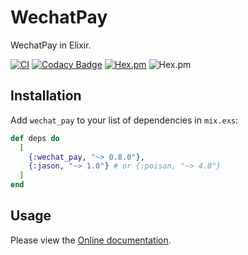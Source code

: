 # WechatPay

WechatPay in Elixir.

[![CI](https://github.com/elixir-wechat/wechat_pay/workflows/CI/badge.svg?branch=master)](https://github.com/elixir-wechat/wechat_pay/actions?query=workflow%3ACI)
[![Codacy Badge](https://app.codacy.com/project/badge/Grade/e7bfcfe7d58c4f4bacb97229ba532673)](https://www.codacy.com/gh/elixir-wechat/wechat_pay?utm_source=github.com&utm_medium=referral&utm_content=elixir-wechat/wechat_pay&utm_campaign=Badge_Grade)
[![Hex.pm](https://img.shields.io/hexpm/v/wechat_pay.svg)](https://hex.pm/packages/wechat_pay)
![Hex.pm](https://img.shields.io/hexpm/dt/wechat_pay.svg)

## Installation

Add `wechat_pay` to your list of dependencies in `mix.exs`:

```elixir
def deps do
  [
    {:wechat_pay, "~> 0.8.0"},
    {:jason, "~> 1.0"} # or {:poison, "~> 4.0"}
  ]
end
```

## Usage

Please view the [Online documentation](https://hexdocs.pm/wechat_pay).
